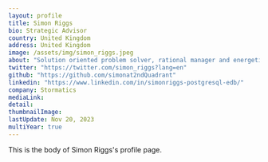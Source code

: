 ```yaml
---
layout: profile
title: Simon Riggs
bio: Strategic Advisor
country: United Kingdom
address: United Kingdom
image: /assets/img/simon_riggs.jpeg
about: "Solution oriented problem solver, rational manager and energetic leader. Community contributor. 36 year career in enterprise IT solutions, specialising in database management, often hands-on. Strategic and technical communication in the media and as a popular conference speaker, trainer and author. Major enterprise-level experience working from within international startup product/service companies, including 2 successful IPOs and major M&As."
twitter: "https://twitter.com/simon_riggs?lang=en"
github: "https://github.com/simonat2ndQuadrant"
linkedin: "https://www.linkedin.com/in/simonriggs-postgresql-edb/"
company: Stormatics
mediaLink:
detail: 
thumbnailImage:
lastUpdate: Nov 20, 2023
multiYear: true
---
```


This is the body of Simon Riggs's profile page.
